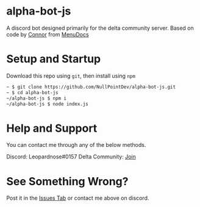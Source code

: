 # alpha-bot-js
A discord bot designed primarily for the delta community server.
Based on code by [Connor](https://twitter.com/Strandable) from [MenuDocs](https://github.com/menudocs/)

# Setup and Startup
Download this repo using `git`, then install using `npm`
```sh
~ $ git clone https://github.com/NullPointDev/alpha-bot-js.git
~ $ cd alpha-bot-js
~/alpha-bot-js $ npm i
~/alpha-bot-js $ node index.js
```

# Help and Support
You can contact me through any of the below methods.

Discord: Leopardnose#0157
Delta Community: [Join](https://discord.gg/nAsWCfn)

# See Something Wrong?
Post it in the [Issues Tab](https://https://github.com/NullPointDev/alpha-bot-js/issues)
or contact me above on discord.
